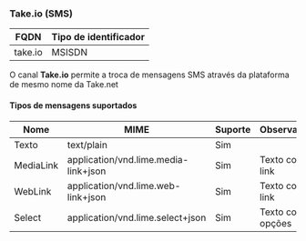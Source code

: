 ### Take.io (SMS)

| FQDN         | Tipo de identificador |
|--------------|-----------------------|
| take.io      | MSISDN                |

O canal **Take.io** permite a troca de mensagens SMS através da plataforma de mesmo nome da Take.net

#### Tipos de mensagens suportados

| Nome            | MIME                                  | Suporte   | Observação                          |
|-----------------|---------------------------------------|-----------|-------------------------------------|
| Texto           | text/plain                            | Sim       |                                     |
| MediaLink       | application/vnd.lime.media-link+json  | Sim       | Texto com link                      |
| WebLink         | application/vnd.lime.web-link+json    | Sim       | Texto com link                      |
| Select          | application/vnd.lime.select+json      | Sim       | Texto com opções                    |
